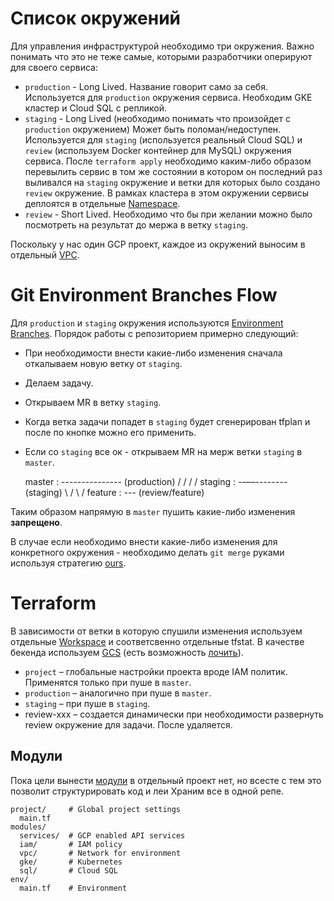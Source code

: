 # Список окружений

Для управления инфраструктурой необходимо три окружения. Важно понимать что это не теже самые, которыми разработчики оперируют для своего сервиса:

- `production` - Long Lived. Название говорит само за себя. Используется для `production` окружения сервиса. Необходим GKE кластер и Cloud SQL с репликой.
- `staging` - Long Lived (необходимо понимать что произойдет с `production` окружением) Может быть поломан/недоступен. Используется для `staging` (используется реальный Cloud SQL) и `review` (используем Docker контейнер для MySQL) окружения сервиса. После `terraform apply` необходимо каким-либо образом перевылить сервис в том же состоянии в котором он последний раз выливался на `staging` окружение и ветки для которых было создано `review` окружение. В рамках кластера в этом окружении сервисы деплоятся в отдельные [Namespace](https://kubernetes.io/docs/concepts/overview/working-with-objects/namespaces/).
- `review` - Short Lived. Необходимо что бы при желании можно было посмотреть на результат до мержа в ветку `staging`.

Поскольку у нас один GCP проект, каждое из окружений выносим в отдельный [VPC](https://cloud.google.com/vpc/).

# Git Environment Branches Flow

Для `production` и `staging` окружения используются [Environment Branches](https://docs.gitlab.com/ce/workflow/gitlab_flow.html#environment-branches-with-gitlab-flow). Порядок работы c репозиторием примерно следующий:

- При необходимости внести какие-либо изменения сначала откалываем новую ветку от `staging`.
- Делаем задачу.
- Открываем MR в ветку `staging`.
- Когда ветка задачи попадет в `staging` будет сгенерирован tfplan и после по кнопке можно его применить.
- Если со `staging` все ок - открываем MR на мерж ветки `staging` в `master`.

    master  : ----*-----------* (production)
                 /           /
                /           /
    staging : -*–––--------* (staging)
                \         /
                  \      /
    feature :       *---* (review/feature)

Таким образом напрямую в `master` пушить какие-либо изменения **запрещено**. 

В случае если необходимо внести какие-либо изменения для конкретного окружения - необходимо делать `git merge` руками используя стратегию [ours](https://git-scm.com/docs/merge-strategies#merge-strategies-ours). 

# Terraform

В зависимости от ветки в которую спушили изменения используем отдельные [Workspace](https://www.terraform.io/docs/state/workspaces.html) и соответсвенно отдельные tfstat. В качестве бекенда используем [GCS](https://www.terraform.io/docs/backends/types/gcs.html) (есть возможность [лочить](https://www.terraform.io/docs/state/locking.html)).

- `project` – глобальные настройки проекта вроде IAM политик. Применятся только при пуше в `master`.
- `production` – аналогично при пуше в `master`.
- `staging` – при пуше в `staging`.
- review-xxx – создается динамически при необходимости развернуть review окружение для задачи. После удаляется.

## Модули

Пока цели вынести [модули](https://www.terraform.io/docs/configuration/modules.html) в отдельный проект нет, но всесте с тем это позволит структурировать код и леи  Храним все в одной репе. 

    project/     # Global project settings
      main.tf
    modules/
      services/  # GCP enabled API services
      iam/       # IAM policy
      vpc/       # Network for environment
      gke/       # Kubernetes
      sql/       # Cloud SQL
    env/
      main.tf    # Environment
